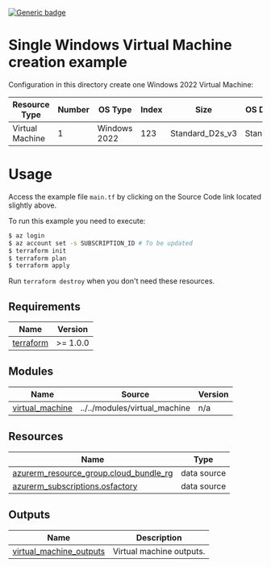 <!-- BEGIN_AUTOMATED_INFRACOST_BLOCK -->
[![Generic badge](https://img.shields.io/badge/MonthlyCost-€118-purple.svg)](https://azure.microsoft.com/en-us/pricing/calculator/)
<!-- END_AUTOMATED_INFRACOST_BLOCK -->
# Single Windows Virtual Machine creation example

Configuration in this directory create one Windows 2022 Virtual Machine:

| Resource Type| Number | OS Type | Index | Size | OS Disk Type | Role | AD Domain
|--|--|--|--|--|--|--|--|
| Virtual Machine | 1 | Windows 2022 | 123 | Standard_D2s_v3 | Standard_LRS | example | DomainName |

<!-- BEGIN_AUTOMATED_TF_DOCS_BLOCK -->

# Usage

Access the example file `main.tf` by clicking on the Source Code link located slightly above.

To run this example you need to execute:

```bash
$ az login
$ az account set -s SUBSCRIPTION_ID # To be updated
$ terraform init
$ terraform plan
$ terraform apply
```

Run `terraform destroy` when you don't need these resources.
## Requirements

| Name | Version |
|------|---------|
| <a name="requirement_terraform"></a> [terraform](#requirement\_terraform) | >= 1.0.0 |
## Modules

| Name | Source | Version |
|------|--------|---------|
| <a name="module_virtual_machine"></a> [virtual\_machine](#module\_virtual\_machine) | ../../modules/virtual_machine | n/a |
## Resources

| Name | Type |
|------|------|
| [azurerm_resource_group.cloud_bundle_rg](https://registry.terraform.io/providers/hashicorp/azurerm/latest/docs/data-sources/resource_group) | data source |
| [azurerm_subscriptions.osfactory](https://registry.terraform.io/providers/hashicorp/azurerm/latest/docs/data-sources/subscriptions) | data source |

## Outputs

| Name | Description |
|------|-------------|
| <a name="output_virtual_machine_outputs"></a> [virtual\_machine\_outputs](#output\_virtual\_machine\_outputs) | Virtual machine outputs. |
<!-- END_AUTOMATED_TF_DOCS_BLOCK -->